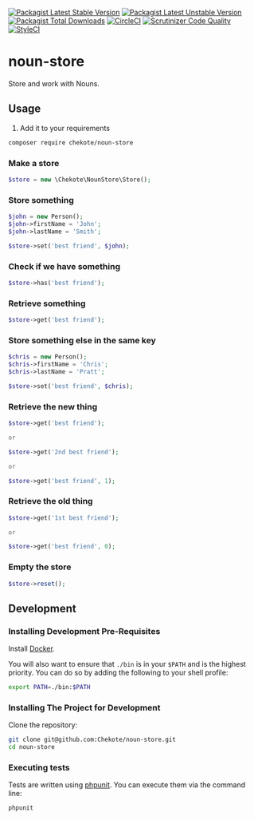 [![Packagist Latest Stable Version](https://poser.pugx.org/chekote/noun-store/version.svg)](https://packagist.org/packages/chekote/noun-store)
[![Packagist Latest Unstable Version](https://poser.pugx.org/chekote/noun-store/v/unstable.svg)](https://packagist.org/packages/chekote/noun-store)
[![Packagist Total Downloads](https://poser.pugx.org/chekote/noun-store/downloads.svg)](https://packagist.org/packages/chekote/noun-store)
[![CircleCI](https://circleci.com/gh/Chekote/noun-store.svg?style=shield)](https://circleci.com/gh/Chekote/noun-store)
[![Scrutinizer Code Quality](https://scrutinizer-ci.com/g/Chekote/noun-store/badges/quality-score.png?b=master)](https://scrutinizer-ci.com/g/Chekote/noun-store/?branch=master)
[![StyleCI](https://styleci.io/repos/63828286/shield?style=plastic)](https://styleci.io/repos/63828286)

# noun-store

Store and work with Nouns.

## Usage

1. Add it to your requirements

```bash
composer require chekote/noun-store
```

### Make a store

```php
$store = new \Chekote\NounStore\Store();
```

### Store something

```php
$john = new Person();
$john->firstName = 'John';
$john->lastName = 'Smith';

$store->set('best friend', $john);
```

### Check if we have something

```php
$store->has('best friend');
```

### Retrieve something

```php
$store->get('best friend');
```

### Store something else in the same key

```php
$chris = new Person();
$chris->firstName = 'Chris';
$chris->lastName = 'Pratt';

$store->set('best friend', $chris);
```

### Retrieve the new thing

```php
$store->get('best friend');

or

$store->get('2nd best friend');

or

$store->get('best friend', 1);
```

### Retrieve the old thing

```php
$store->get('1st best friend');

or

$store->get('best friend', 0);
```

### Empty the store

```php
$store->reset();
```

## Development

### Installing Development Pre-Requisites

Install [Docker](https://www.docker.com).

You will also want to ensure that `./bin` is in your `$PATH` and is the highest priority. You can do so by adding the
following to your shell profile:

```bash
export PATH=./bin:$PATH
```

### Installing The Project for Development

Clone the repository:

```bash
git clone git@github.com:Chekote/noun-store.git
cd noun-store
```

### Executing tests

Tests are written using [phpunit](https://phpunit.de/). You can execute them via the command line:

```bash
phpunit
```

